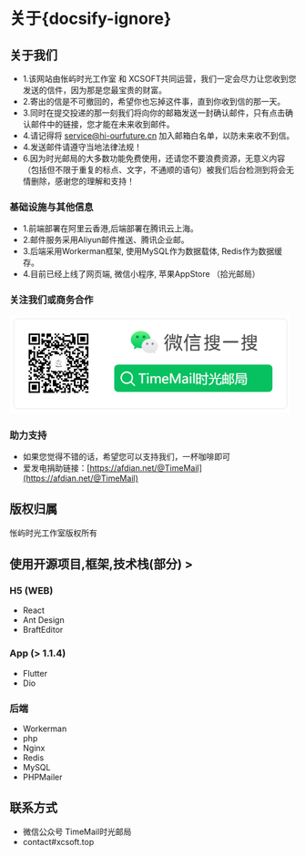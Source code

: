 # 关于{docsify-ignore}

##  关于我们
  
- 1.该网站由怅屿时光工作室 和 XCSOFT共同运营，我们一定会尽力让您收到您发送的信件，因为那是您最宝贵的财富。
- 2.寄出的信是不可撤回的，希望你也忘掉这件事，直到你收到信的那一天。
- 3.同时在提交投递的那一刻我们将向你的邮箱发送一封确认邮件，只有点击确认邮件中的链接，您才能在未来收到邮件。
- 4.请记得将 service@hi-ourfuture.cn 加入邮箱白名单，以防未来收不到信。
- 4.发送邮件请遵守当地法律法规！
- 6.因为时光邮局的大多数功能免费使用，还请您不要浪费资源，无意义内容（包括但不限于重复的标点、文字，不通顺的语句）被我们后台检测到将会无情删除，感谢您的理解和支持！<br />

### 基础设施与其他信息

- 1.前端部署在阿里云香港,后端部署在腾讯云上海。
- 2.邮件服务采用Aliyun邮件推送、腾讯企业邮。
- 3.后端采用Workerman框架, 使用MySQL作为数据载体, Redis作为数据缓存。
- 4.目前已经上线了网页端, 微信小程序, 苹果AppStore （拾光邮局）

### 关注我们或商务合作

![微信公众号: TimeMail时光邮局](media/wechat.png)

### 助力支持

- 如果您觉得不错的话，希望您可以支持我们，一杯咖啡即可
- 爱发电捐助链接：[https://afdian.net/@TimeMail](https://afdian.net/@TimeMail)

## 版权归属

怅屿时光工作室版权所有

## 使用开源项目,框架,技术栈(部分) > 

### H5 (WEB)

- React
- Ant Design
- BraftEditor

### App (> 1.1.4)

- Flutter
- Dio

### 后端

- Workerman
- php
- Nginx
- Redis
- MySQL
- PHPMailer

## 联系方式

- 微信公众号 TimeMail时光邮局
- contact#xcsoft.top
